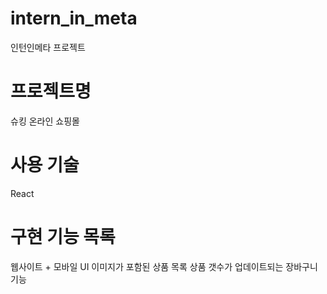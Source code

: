 # intern_in_meta
인턴인메타 프로젝트

# 프로젝트명
슈킹 온라인 쇼핑몰

# 사용 기술
React

# 구현 기능 목록
웹사이트 + 모바일 UI
이미지가 포함된 상품 목록
상품 갯수가 업데이트되는 장바구니 기능
